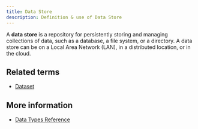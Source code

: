 ```yaml
---
title: Data Store 
description: Definition & use of Data Store 
---
```

A **data store** is a repository for persistently storing and managing collections of data, such as a database, a file system, or a directory. A data store can be on a Local Area Network (LAN), in a distributed location, or in the cloud.

## Related terms

- [Dataset](../dataset-table)

## More information

- [Data Types Reference](https://scuba.atlassian.net/wiki/spaces/CSSD/pages/1686536213/Data+types+reference)
